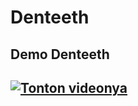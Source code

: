 # Denteeth

<h2>Demo Denteeth<h2>

[![Tonton videonya](http://i3.ytimg.com/vi/IdY1nhcUCck/hqdefault.jpg)](https://youtu.be/IdY1nhcUCck)
